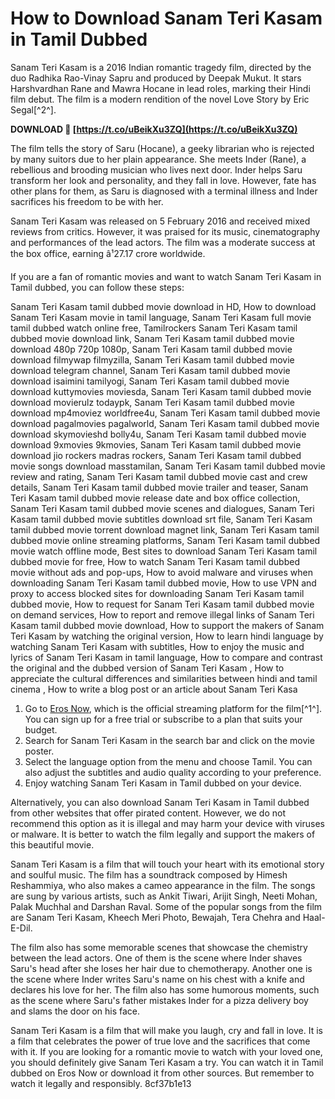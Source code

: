 # How to Download Sanam Teri Kasam in Tamil Dubbed
 
Sanam Teri Kasam is a 2016 Indian romantic tragedy film, directed by the duo Radhika Rao-Vinay Sapru and produced by Deepak Mukut. It stars Harshvardhan Rane and Mawra Hocane in lead roles, marking their Hindi film debut. The film is a modern rendition of the novel Love Story by Eric Segal[^2^].
 
**DOWNLOAD 🌟 [https://t.co/uBeikXu3ZQ](https://t.co/uBeikXu3ZQ)**


 
The film tells the story of Saru (Hocane), a geeky librarian who is rejected by many suitors due to her plain appearance. She meets Inder (Rane), a rebellious and brooding musician who lives next door. Inder helps Saru transform her look and personality, and they fall in love. However, fate has other plans for them, as Saru is diagnosed with a terminal illness and Inder sacrifices his freedom to be with her.
 
Sanam Teri Kasam was released on 5 February 2016 and received mixed reviews from critics. However, it was praised for its music, cinematography and performances of the lead actors. The film was a moderate success at the box office, earning â¹27.17 crore worldwide.
 
If you are a fan of romantic movies and want to watch Sanam Teri Kasam in Tamil dubbed, you can follow these steps:
 
Sanam Teri Kasam tamil dubbed movie download in HD,  How to download Sanam Teri Kasam movie in tamil language,  Sanam Teri Kasam full movie tamil dubbed watch online free,  Tamilrockers Sanam Teri Kasam tamil dubbed movie download link,  Sanam Teri Kasam tamil dubbed movie download 480p 720p 1080p,  Sanam Teri Kasam tamil dubbed movie download filmywap filmyzilla,  Sanam Teri Kasam tamil dubbed movie download telegram channel,  Sanam Teri Kasam tamil dubbed movie download isaimini tamilyogi,  Sanam Teri Kasam tamil dubbed movie download kuttymovies moviesda,  Sanam Teri Kasam tamil dubbed movie download movierulz todaypk,  Sanam Teri Kasam tamil dubbed movie download mp4moviez worldfree4u,  Sanam Teri Kasam tamil dubbed movie download pagalmovies pagalworld,  Sanam Teri Kasam tamil dubbed movie download skymovieshd bolly4u,  Sanam Teri Kasam tamil dubbed movie download 9xmovies 9kmovies,  Sanam Teri Kasam tamil dubbed movie download jio rockers madras rockers,  Sanam Teri Kasam tamil dubbed movie songs download masstamilan,  Sanam Teri Kasam tamil dubbed movie review and rating,  Sanam Teri Kasam tamil dubbed movie cast and crew details,  Sanam Teri Kasam tamil dubbed movie trailer and teaser,  Sanam Teri Kasam tamil dubbed movie release date and box office collection,  Sanam Teri Kasam tamil dubbed movie scenes and dialogues,  Sanam Teri Kasam tamil dubbed movie subtitles download srt file,  Sanam Teri Kasam tamil dubbed movie torrent download magnet link,  Sanam Teri Kasam tamil dubbed movie online streaming platforms,  Sanam Teri Kasam tamil dubbed movie watch offline mode,  Best sites to download Sanam Teri Kasam tamil dubbed movie for free,  How to watch Sanam Teri Kasam tamil dubbed movie without ads and pop-ups,  How to avoid malware and viruses when downloading Sanam Teri Kasam tamil dubbed movie,  How to use VPN and proxy to access blocked sites for downloading Sanam Teri Kasam tamil dubbed movie,  How to request for Sanam Teri Kasam tamil dubbed movie on demand services,  How to report and remove illegal links of Sanam Teri Kasam tamil dubbed movie download,  How to support the makers of Sanam Teri Kasam by watching the original version,  How to learn hindi language by watching Sanam Teri Kasam with subtitles,  How to enjoy the music and lyrics of Sanam Teri Kasam in tamil language,  How to compare and contrast the original and the dubbed version of Sanam Teri Kasam ,  How to appreciate the cultural differences and similarities between hindi and tamil cinema ,  How to write a blog post or an article about Sanam Teri Kasa
 
1. Go to [Eros Now](https://erosnow.com/movie/watch/1045781/sanam-teri-kasam/6687211/sanam-teri-kasam), which is the official streaming platform for the film[^1^]. You can sign up for a free trial or subscribe to a plan that suits your budget.
2. Search for Sanam Teri Kasam in the search bar and click on the movie poster.
3. Select the language option from the menu and choose Tamil. You can also adjust the subtitles and audio quality according to your preference.
4. Enjoy watching Sanam Teri Kasam in Tamil dubbed on your device.

Alternatively, you can also download Sanam Teri Kasam in Tamil dubbed from other websites that offer pirated content. However, we do not recommend this option as it is illegal and may harm your device with viruses or malware. It is better to watch the film legally and support the makers of this beautiful movie.
  
Sanam Teri Kasam is a film that will touch your heart with its emotional story and soulful music. The film has a soundtrack composed by Himesh Reshammiya, who also makes a cameo appearance in the film. The songs are sung by various artists, such as Ankit Tiwari, Arijit Singh, Neeti Mohan, Palak Muchhal and Darshan Raval. Some of the popular songs from the film are Sanam Teri Kasam, Kheech Meri Photo, Bewajah, Tera Chehra and Haal-E-Dil.
 
The film also has some memorable scenes that showcase the chemistry between the lead actors. One of them is the scene where Inder shaves Saru's head after she loses her hair due to chemotherapy. Another one is the scene where Inder writes Saru's name on his chest with a knife and declares his love for her. The film also has some humorous moments, such as the scene where Saru's father mistakes Inder for a pizza delivery boy and slams the door on his face.
 
Sanam Teri Kasam is a film that will make you laugh, cry and fall in love. It is a film that celebrates the power of true love and the sacrifices that come with it. If you are looking for a romantic movie to watch with your loved one, you should definitely give Sanam Teri Kasam a try. You can watch it in Tamil dubbed on Eros Now or download it from other sources. But remember to watch it legally and responsibly.
 8cf37b1e13
 
